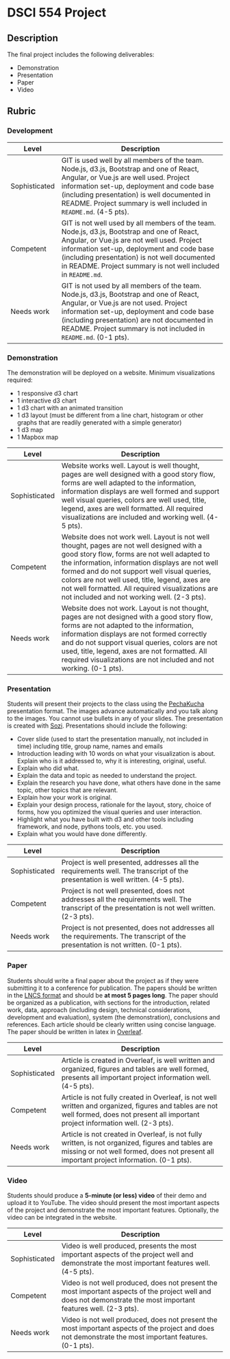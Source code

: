 # DSCI 554 Project

## Description

The final project includes the following deliverables:

- Demonstration
- Presentation
- Paper
- Video

## Rubric

### Development

| Level         | Description |
| ------------- | ----------- |
| Sophisticated | GIT is used well by all members of the team. Node.js, d3.js, Bootstrap and one of React, Angular, or Vue.js are well used. Project information set-up, deployment and code base (including presentation) is well documented in README. Project summary is well included in `README.md`. (4-5 pts). |
| Competent     | GIT is not well used by all members of the team. Node.js, d3.js, Bootstrap and one of React, Angular, or Vue.js are not well used. Project information set-up, deployment and code base (including presentation) is not well documented in README. Project summary is not well included in `README.md`. |
| Needs work    | GIT is not used by all members of the team. Node.js, d3.js, Bootstrap and one of React, Angular, or Vue.js are not used. Project information set-up, deployment and code base (including presentation) are not documented in README. Project summary is not included in `README.md`. (0-1 pts). |

### Demonstration

The demonstration will be deployed on a website. Minimum visualizations required:

- 1 responsive d3 chart
- 1 interactive d3 chart
- 1 d3 chart with an animated transition
- 1 d3 layout (must be different from a line chart, histogram or other graphs that are readily generated with a simple generator)
- 1 d3 map
- 1 Mapbox map

| Level         | Description |
| ------------- | ----------- |
| Sophisticated | Website works well. Layout is well thought, pages are well designed with a good story flow, forms are well adapted to the information, information displays are well formed and support well visual queries, colors are well used, title, legend, axes are well formatted. All required visualizations are included and working well. (4-5 pts). |
| Competent     | Website does not work well. Layout is not well thought, pages are not well designed with a good story flow, forms are not well adapted to the information, information displays are not well formed and do not support well visual queries, colors are not well used, title, legend, axes are not well formatted. All required visualizations are not included and not working well. (2-3 pts). |
| Needs work    | Website does not work. Layout is not thought, pages are not designed with a good story flow, forms are not adapted to the information, information displays are not formed correctly and do not support visual queries, colors are not used, title, legend, axes are not formatted. All required visualizations are not included and not working. (0-1 pts). |

### Presentation

Students will present their projects to the class using the [PechaKucha](http://www.pechakucha.org) presentation format. The images advance automatically and you talk along to the images. You cannot use bullets in any of your slides. The presentation is created with [Sozi](http://sozi.baierouge.fr). Presentations should include the following:

- Cover slide (used to start the presentation manually, not included in time) including title, group name, names and emails
- Introduction leading with 10 words on what your visualization is about. Explain who is it addressed to, why it is interesting, original, useful.
- Explain who did what.
- Explain the data and topic as needed to understand the project.
- Explain the research you have done, what others have done in the same topic, other topics that are relevant.
- Explain how your work is original.
- Explain your design process, rationale for the layout, story, choice of forms, how you optimized the visual queries and user interaction.
- Highlight what you have built with d3 and other tools including framework, and node, pythons tools, etc. you used.
- Explain what you would have done differently.

| Level         | Description |
| ------------- | ----------- |
| Sophisticated | Project is well presented, addresses all the requirements well. The transcript of the presentation is well written. (4-5 pts). |
| Competent     | Project is not well presented, does not addresses all the requirements well. The transcript of the presentation is not well written. (2-3 pts). |
| Needs work    | Project is not presented, does not addresses all the requirements. The transcript of the presentation is not written. (0-1 pts). |

### Paper

Students should write a final paper about the project as if they were submitting it to a conference for publication. The papers should be written in the [LNCS format](http://www.springer.com/computer/lncs?SGWID=0-164-6-793341-0) and should be __at most 5 pages long__. The paper should be organized as a publication, with sections for the introduction, related work, data, approach (including design, technical considerations, development and evaluation), system (the demonstration), conclusions and references. Each article should be clearly written using concise language. The paper should be written in latex in [Overleaf](https://www.overleaf.com/).

| Level         | Description |
| ------------- | ----------- |
| Sophisticated | Article is created in Overleaf, is well written and organized, figures and tables are well formed, presents all important project information well. (4-5 pts). |
| Competent     | Article is not fully created in Overleaf, is not well written and organized, figures and tables are not well formed, does not present all important project information well. (2-3 pts). |
| Needs work    | Article is not created in Overleaf, is not fully written, is not organized, figures and tables are missing or not well formed, does not present all important project information. (0-1 pts). |

### Video

Students should produce a __5-minute (or less) video__ of their demo and upload it to YouTube. The video should present the most important aspects of the project and demonstrate the most important features. Optionally, the video can be integrated in the website.

| Level         | Description |
| ------------- | ----------- |
| Sophisticated | Video is well produced, presents the most important aspects of the project well and demonstrate the most important features well. (4-5 pts). |
| Competent     | Video is not well produced, does not present the most important aspects of the project well and does not demonstrate the most important features well. (2-3 pts). |
| Needs work    | Video is not well produced, does not present the most important aspects of the project and does not demonstrate the most important features. (0-1 pts). |
